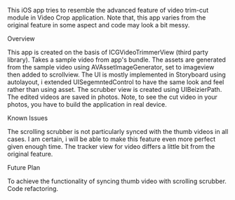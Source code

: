 
This iOS app tries to resemble the advanced feature of video trim-cut module in Video Crop application. Note that, this app varies from the original feature in some aspect and code may look a bit messy.

Overview

This app is created on the basis of ICGVideoTrimmerView (third party library).
Takes a sample video from app's bundle.
The assets are generated from the sample video using AVAssetImageGenerator, set to imageview then added to scrollview.
The UI is mostly implemented in Storyboard using autolayout, i extended UISegemntedControl to have the same look and feel rather than using asset. The scrubber view is created using UIBeizierPath.
The edited videos are saved in photos. Note, to see the cut video in your photos, you have to build the application in real device.


Known Issues

The scrolling scrubber is not particularly synced with the thumb videos in all cases. I am certain, i will be able to make this feature even more perfect given enough time.
The tracker view for video differs a little bit from the original feature.


Future Plan  

To achieve the functionality of syncing thumb video with scrolling scrubber.
Code refactoring.




